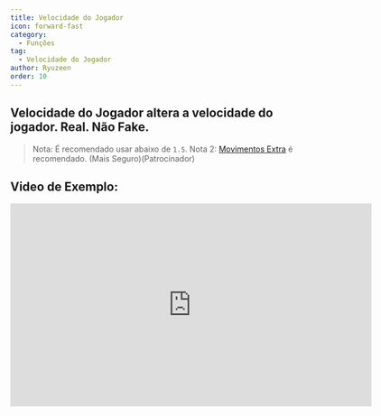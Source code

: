 ```yaml
---
title: Velocidade do Jogador
icon: forward-fast
category:
  - Funções
tag:
  - Velocidade do Jogador
author: Ryuzeen
order: 10
---
```


## Velocidade do Jogador altera a velocidade do jogador. Real. Não Fake.

> Nota: É recomendado usar abaixo de `1.5`.
> Nota 2: [Movimentos Extra](extra-movements.md) é recomendado. (Mais Seguro)(Patrocinador)

## Video de Exemplo:

<div class="iframe-container"><iframe width="640" height="360" src="https://www.youtube.com/embed/HCxmOUMFRs8?list=PL5eI1Tb64p56g27qfYk7VuFTz4FK6YrKa" title="Korepi - Player Speed" frameborder="0" allow="accelerometer; autoplay; clipboard-write; encrypted-media; gyroscope; picture-in-picture; web-share" allowfullscreen></iframe></div>
